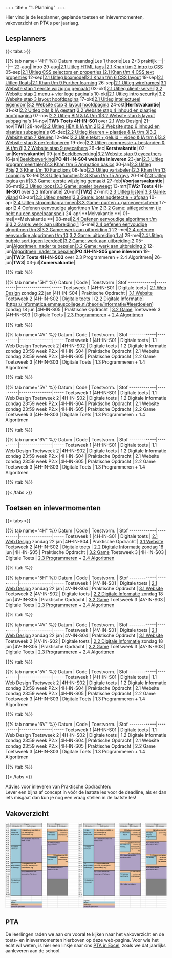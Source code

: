 +++
title = "1. Planning"
+++

Hier vind je de lesplanner, geplande toetsen en inlevermomenten, vakoverzicht en PTA's per jaarlaag.

<!--more-->


## Lesplanners

<!-- 
Tip voor het actualiseren van de lesplanners:
Edit het bronbestand in Excel (zie Emmauscollege gdrive/informatica/overzichten/lesplanners)
Knip en plak de juiste kolommen naar een editor
Vervang tab door | (kan in texteditor maar ook in Word: knip en plak een tab in het zoeken veld en type | in vervangen veld)
Knip en plak het resultaat hieronder
-->

{{< tabs >}}

{{% tab name="4H" %}}
Datum maandag|Les 1 theorie|Les 2+3 praktijk
--|--|--
22-aug||intro
29-aug|[2.1 Uitleg HTML tags ](https://informatica.emmauscollege.nl/theorie/webdesign/)|[2.1 Khan t/m 2 intro to CSS](https://informatica.emmauscollege.nl/theorie/webdesign/)
05-sep|[2.1 Uitleg CSS selectors en properties ](https://informatica.emmauscollege.nl/theorie/webdesign/)|[2.1 Khan t/m 4 CSS text properties](https://informatica.emmauscollege.nl/theorie/webdesign/)
12-sep|[2.1 Uitleg boxmodel](https://informatica.emmauscollege.nl/theorie/webdesign/)|[2.1 Khan t/m 6 CSS layout](https://informatica.emmauscollege.nl/theorie/webdesign/)
19-sep|[2.1 Uitleg floats](https://informatica.emmauscollege.nl/theorie/webdesign/)|[2.1 Khan t/m 9 Further learning](https://informatica.emmauscollege.nl/theorie/webdesign/)
26-sep|[2.1 Uitleg wireframes](https://informatica.emmauscollege.nl/theorie/webdesign/)|[3.1 Website stap 1 eerste wijziging gemaakt](https://informatica.emmauscollege.nl/opdrachten/website/)
03-okt|[2.1 Uitleg client-server](https://informatica.emmauscollege.nl/theorie/webdesign/)|[3.2 Website stap 2 menu + vier lege pagina's](https://informatica.emmauscollege.nl/opdrachten/website/)
10-okt|[2.1 Uitleg intro security](https://informatica.emmauscollege.nl/theorie/webdesign/)|[3.2 Website stap 3 layout hoofdpagina](https://informatica.emmauscollege.nl/opdrachten/website/)
17-okt|[2.1 Uitleg intellectueel eigendom](https://informatica.emmauscollege.nl/theorie/webdesign/)|[3.2 Website stap 3 layout hoofdpagina](https://informatica.emmauscollege.nl/opdrachten/website/)
24-okt|**Herfstvakantie**|
31-okt|[2.2 Uitleg bits & IA gestart](https://informatica.emmauscollege.nl/theorie/informatie/)|[3.2 Website stap 4 inhoud en plaatjes hoofdpagina](https://informatica.emmauscollege.nl/opdrachten/website/)
07-nov|[2.2 Uitleg BIN & IA t/m 1](https://informatica.emmauscollege.nl/theorie/informatie/)|[3.2 Website stap 5 layout subpagina's](https://informatica.emmauscollege.nl/opdrachten/website/)
14-nov|**TW1: Toets 4H-IN-S01** over 2.1 Web Design|
21-nov|**TW1**|
28-nov|[2.2 Uitleg HEX & IA t/m 2](https://informatica.emmauscollege.nl/theorie/informatie/)|[3.2 Website stap 6 inhoud en plaatjes subpagina's](https://informatica.emmauscollege.nl/opdrachten/website/)
05-dec|[2.2 Uitleg kleuren + plaatjes & IA t/m 3](https://informatica.emmauscollege.nl/theorie/informatie/)|[3.2 Website stap 7 kleuren](https://informatica.emmauscollege.nl/opdrachten/website/)
12-dec|[2.2 Uitle tekst + geluid + video & IA t/m 6](https://informatica.emmauscollege.nl/theorie/informatie/)|[3.2 Website stap 8 perfectioneren](https://informatica.emmauscollege.nl/opdrachten/website/)
19-dec|[2.2 Uitleg compressie + bestanden & IA t/m 8](https://informatica.emmauscollege.nl/theorie/informatie/)|[3.2 Website stap 9 eyecathers](https://informatica.emmauscollege.nl/opdrachten/website/)
26-dec|**Kerstvakantie**|
02-jan|**Kerstvakantie**|
09-jan|[Beeldbewerking](https://informatica.emmauscollege.nl/theorie/informatie/)|[3.2 Website stap 9 eyecathers](https://informatica.emmauscollege.nl/opdrachten/website/)
16-jan|[Beeldbewerking](https://informatica.emmauscollege.nl/theorie/informatie/)|**PO 4H-IN-S04 website inleveren**
23-jan|[2.3 Uitleg programmeertalen](https://informatica.emmauscollege.nl/theorie/programmeren/)|[2.3 Khan t/m 5 Animation basics](https://informatica.emmauscollege.nl/theorie/programmeren/)
30-jan|[2.3 Uitleg P5js](https://informatica.emmauscollege.nl/theorie/programmeren/)|[2.3 Khan t/m 10 Functions](https://informatica.emmauscollege.nl/theorie/programmeren/)
06-feb|[2.3 Uitleg variabelen](https://informatica.emmauscollege.nl/theorie/programmeren/)|[2.3 Khan t/m 13 Loopings](https://informatica.emmauscollege.nl/theorie/programmeren/)
13-feb|[2.3 Uitleg functies](https://informatica.emmauscollege.nl/theorie/programmeren/)|[2.3 Khan t/m 15 Arrays](https://informatica.emmauscollege.nl/theorie/programmeren/)
20-feb|[2.3 Uitleg logica en if](https://informatica.emmauscollege.nl/theorie/programmeren/)|[3.3 Game: eerste wijziging gemaakt](https://informatica.emmauscollege.nl/opdrachten/game/)
27-feb|**Voorjaarsvakantie**|
06-mrt|[2.3 Uitleg loops](https://informatica.emmauscollege.nl/theorie/programmeren/)|[3.3 Game: speler beweegt](https://informatica.emmauscollege.nl/opdrachten/game/)
13-mrt|**TW2: Toets 4H-IN-S01** over 2.2 Informatie|
20-mrt|**TW2**|
27-mrt|[2.3 Uitleg lijsten](https://informatica.emmauscollege.nl/theorie/programmeren/)|[3.3 Game: vijand](https://informatica.emmauscollege.nl/opdrachten/game/)
03-apr|[2.3 Uitleg nesten](https://informatica.emmauscollege.nl/theorie/programmeren/)|[3.3 Game: botsingdetectie + afgaan](https://informatica.emmauscollege.nl/opdrachten/game/)
10-apr|[2.4 Uitleg stroomdiagrammen](https://informatica.emmauscollege.nl/theorie/algoritmen/)|[3.3 Game: punten + gameoverscherm](https://informatica.emmauscollege.nl/opdrachten/game/)
17-apr|[2.4 Oefenen eenvoudige algoritmen 1/m 2](https://informatica.emmauscollege.nl/theorie/algoritmen/)|[3.2 Game: uitlegscherm (je hebt nu een speelbaar spel)](https://informatica.emmauscollege.nl/opdrachten/game/)
24-apr|**Meivakantie **|
01-mei|**Meivakantie **|
08-mei|[2.4 Oefenen eenvoudige algoritmen t/m 6](https://informatica.emmauscollege.nl/theorie/algoritmen/)|[3.2 Game: werk aan uitbreiding 1](https://informatica.emmauscollege.nl/opdrachten/game/)
15-mei|[2.4 oefenen eenvoudige algoritmen t/m 8](https://informatica.emmauscollege.nl/theorie/algoritmen/)|[3.2 Game: werk aan uitbreiding 1](https://informatica.emmauscollege.nl/opdrachten/game/)
22-mei|[2.4 oefenen eenvoudige algoritmen t/m 10](https://informatica.emmauscollege.nl/theorie/algoritmen/)|[3.2 Game: uitbreiding 1 af](https://informatica.emmauscollege.nl/opdrachten/game/)
29-mei|[2.4 Uitleg: bubble sort (geen leerdoel)](https://informatica.emmauscollege.nl/theorie/algoritmen/)|[3.2 Game: werk aan uitbreiding 2](https://informatica.emmauscollege.nl/opdrachten/game/)
05-jun|[Algoritmen, nader te bepalen](https://informatica.emmauscollege.nl/theorie/algoritmen/)|[3.2 Game: werk aan uitbreiding 2](https://informatica.emmauscollege.nl/opdrachten/game/)
12-jun|[Algoritmen, nader te bepalen](https://informatica.emmauscollege.nl/theorie/algoritmen/)|**PO 4H-IN-S05 game inleveren**
19-jun|**TW3: Toets 4H-IN-S03** over 2.3 Programmeren + 2.4 Algoritmen|
26-jun|**TW3**|
03-jul|**Zomervakantie**|

{{% /tab %}}

{{% tab name="5H" %}}
Datum        | Code     | Toestvorm     | Stof
-------------|----------|----------------|-----
 Toetsweek 1 |4H-IN-S01 | Digitale toets | [2.1 Web Design](https://informatica.emmauscollege.nl/theorie/webdesign/#leerdoelen)
 zondag 22 jan |4H-IN-S04 | Praktische Opdracht | [3.1 Website](https://informatica.emmauscollege.nl/opdrachten/website/)
 Toetsweek 2 |4H-IN-S02 | Digitale toets | (2.2 Digitale Informatie](https://informatica.emmauscollege.nl/theorie/informatie/#leerdoelen] 
 zondag 18 jun |4H-IN-S05 | Praktische Opdracht | [3.2 Game](https://informatica.emmauscollege.nl/opdrachten/game/)
 Toetsweek 3 |4H-IN-S03 | Digitale Toets | [2.3 Programmeren](https://informatica.emmauscollege.nl/theorie/programmeren/#leerdoelen) + [2.4 Algoritmen](https://informatica.emmauscollege.nl/theorie/algoritmen/#leerdoelen) 
      
{{% /tab %}}

{{% tab name="4V" %}}
Datum        | Code     | Toestvorm.     | Stof
-------------|----------|----------------|-----
 Toetsweek 1 |4H-IN-S01 | Digitale toets | 1.1 Web Design 
 Toetsweek 2 |4H-IN-S02 | Digitale toets | 1.2 Digitale Informatie 
zondag 23:59 week P2.x |4H-IN-S04 | Praktische Opdracht | 2.1 Website
zondag 23:59 week P2.x |4H-IN-S05 | Praktische Opdracht | 2.2 Game
 Toetsweek 3 |4H-IN-S03 | Digitale Toets | 1.3 Programmeren + 1.4 Algoritmen 

{{% /tab %}}

{{% tab name="5V" %}}
Datum        | Code     | Toestvorm.     | Stof
-------------|----------|----------------|-----
 Toetsweek 1 |4H-IN-S01 | Digitale toets | 1.1 Web Design 
 Toetsweek 2 |4H-IN-S02 | Digitale toets | 1.2 Digitale Informatie 
zondag 23:59 week P2.x |4H-IN-S04 | Praktische Opdracht | 2.1 Website
zondag 23:59 week P2.x |4H-IN-S05 | Praktische Opdracht | 2.2 Game
 Toetsweek 3 |4H-IN-S03 | Digitale Toets | 1.3 Programmeren + 1.4 Algoritmen     

{{% /tab %}}

{{% tab name="6V" %}}
Datum        | Code     | Toestvorm.     | Stof
-------------|----------|----------------|-----
 Toetsweek 1 |4H-IN-S01 | Digitale toets | 1.1 Web Design 
 Toetsweek 2 |4H-IN-S02 | Digitale toets | 1.2 Digitale Informatie 
zondag 23:59 week P2.x |4H-IN-S04 | Praktische Opdracht | 2.1 Website
zondag 23:59 week P2.x |4H-IN-S05 | Praktische Opdracht | 2.2 Game
 Toetsweek 3 |4H-IN-S03 | Digitale Toets | 1.3 Programmeren + 1.4 Algoritmen 
     
{{% /tab %}}

{{< /tabs >}}

## Toetsen en inlevermomenten
{{< tabs >}}

{{% tab name="4H" %}}
Datum        | Code     | Toestvorm.     | Stof
-------------|----------|----------------|-----
 Toetsweek 1 |4H-IN-S01 | Digitale toets | [2.1 Web Design](https://informatica.emmauscollege.nl/theorie/webdesign/#leerdoelen)
 zondag 22 jan |4H-IN-S04 | Praktische Opdracht | [3.1 Website](https://informatica.emmauscollege.nl/opdrachten/website/)
 Toetsweek 2 |4H-IN-S02 | Digitale toets | [2.2 Digitale Informatie](https://informatica.emmauscollege.nl/theorie/informatie/#leerdoelen) 
 zondag 18 jun |4H-IN-S05 | Praktische Opdracht | [3.2 Game](https://informatica.emmauscollege.nl/opdrachten/game/)
 Toetsweek 3 |4H-IN-S03 | Digitale Toets | [2.3 Programmeren](https://informatica.emmauscollege.nl/theorie/programmeren/#leerdoelen) + [2.4 Algoritmen](https://informatica.emmauscollege.nl/theorie/algoritmen/#leerdoelen)  

{{% /tab %}}

{{% tab name="5H" %}}
Datum        | Code     | Toestvorm.     | Stof
-------------|----------|----------------|-----
 Toetsweek 1 |4V-IN-S01 | Digitale toets | [2.1 Web Design](https://informatica.emmauscollege.nl/theorie/webdesign/#leerdoelen)
 zondag 22 jan |4V-IN-S04 | Praktische Opdracht | [3.1 Website](https://informatica.emmauscollege.nl/opdrachten/website/)
 Toetsweek 2 |4V-IN-S02 | Digitale toets | [2.2 Digitale Informatie](https://informatica.emmauscollege.nl/theorie/informatie/#leerdoelen) 
 zondag 18 jun |4V-IN-S05 | Praktische Opdracht | [3.2 Game](https://informatica.emmauscollege.nl/opdrachten/game/)
 Toetsweek 3 |4V-IN-S03 | Digitale Toets | [2.3 Programmeren](https://informatica.emmauscollege.nl/theorie/programmeren/#leerdoelen) + [2.4 Algoritmen](https://informatica.emmauscollege.nl/theorie/algoritmen/#leerdoelen) 
      
{{% /tab %}}

{{% tab name="4V" %}}
Datum        | Code     | Toestvorm.     | Stof
-------------|----------|----------------|-----
 Toetsweek 1 |4V-IN-S01 | Digitale toets | [2.1 Web Design](https://informatica.emmauscollege.nl/theorie/webdesign/#leerdoelen)
 zondag 22 jan |4V-IN-S04 | Praktische Opdracht | [3.1 Website](https://informatica.emmauscollege.nl/opdrachten/website/)
 Toetsweek 2 |4V-IN-S02 | Digitale toets | [2.2 Digitale Informatie](https://informatica.emmauscollege.nl/theorie/informatie/#leerdoelen) 
 zondag 18 jun |4V-IN-S05 | Praktische Opdracht | [3.2 Game](https://informatica.emmauscollege.nl/opdrachten/game/)
 Toetsweek 3 |4V-IN-S03 | Digitale Toets | [2.3 Programmeren](https://informatica.emmauscollege.nl/theorie/programmeren/#leerdoelen) + [2.4 Algoritmen](https://informatica.emmauscollege.nl/theorie/algoritmen/#leerdoelen) 

{{% /tab %}}

{{% tab name="5V" %}}
Datum        | Code     | Toestvorm.     | Stof
-------------|----------|----------------|-----
 Toetsweek 1 |4H-IN-S01 | Digitale toets | 1.1 Web Design 
 Toetsweek 2 |4H-IN-S02 | Digitale toets | 1.2 Digitale Informatie 
zondag 23:59 week P2.x |4H-IN-S04 | Praktische Opdracht | 2.1 Website
zondag 23:59 week P2.x |4H-IN-S05 | Praktische Opdracht | 2.2 Game
 Toetsweek 3 |4H-IN-S03 | Digitale Toets | 1.3 Programmeren + 1.4 Algoritmen     

{{% /tab %}}

{{% tab name="6V" %}}
Datum        | Code     | Toestvorm.     | Stof
-------------|----------|----------------|-----
 Toetsweek 1 |4H-IN-S01 | Digitale toets | 1.1 Web Design 
 Toetsweek 2 |4H-IN-S02 | Digitale toets | 1.2 Digitale Informatie 
zondag 23:59 week P2.x |4H-IN-S04 | Praktische Opdracht | 2.1 Website
zondag 23:59 week P2.x |4H-IN-S05 | Praktische Opdracht | 2.2 Game
 Toetsweek 3 |4H-IN-S03 | Digitale Toets | 1.3 Programmeren + 1.4 Algoritmen 
     
{{% /tab %}}

{{< /tabs >}}

Advies voor inleveren van Praktische Opdrachten:<br>
Lever een bijna af concept in vóór de laatste les voor de deadline, als er dan iets misgaat dan kun je nog een vraag stellen in de laatste les!

## Vakoverzicht

![vakoverzicht havo](./vakoverzicht.png)     

## PTA

De leerlingen raden we aan om vooral te kijken naar het vakoverzicht en de toets- en inlevermomenten hierboven op deze web-pagina. Voor wie het echt wil weten, is hier een linkje naar ons [PTA in Excel](./PTA.xlsx), zoals we dat jaarlijks aanleveren aan de school.
